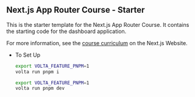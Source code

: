 ## Next.js App Router Course - Starter

This is the starter template for the Next.js App Router Course. It contains the starting code for the dashboard application.

For more information, see the [course curriculum](https://nextjs.org/learn) on the Next.js Website.

- To Set Up
  ```bash
  export VOLTA_FEATURE_PNPM=1
  volta run pnpm i
  ```
  ```bash
  export VOLTA_FEATURE_PNPM=1
  volta run pnpm dev
  ```

